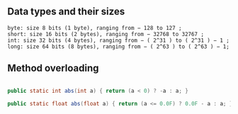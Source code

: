 
## Data types and their sizes

    byte: size 8 bits (1 byte), ranging from − 128 to 127 ; 
    short: size 16 bits (2 bytes), ranging from − 32768 to 32767 ; 
    int: size 32 bits (4 bytes), ranging from − ( 2^31 ) to ( 2^31 ) − 1 ; 
    long: size 64 bits (8 bytes), ranging from − ( 2^63 ) to ( 2^63 ) − 1;


## Method overloading
```java

public static int abs(int a) { return (a < 0) ? -a : a; }

public static float abs(float a) { return (a <= 0.0F) ? 0.0F - a : a; }
  
```
